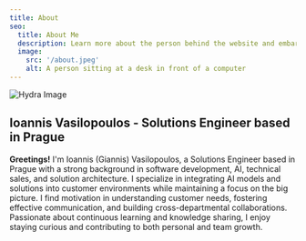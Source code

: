 ```yaml
---
title: About
seo:
  title: About Me
  description: Learn more about the person behind the website and embark on a journey of inspiration and shared experiences.
  image:
    src: '/about.jpeg'
    alt: A person sitting at a desk in front of a computer
---
```


![Hydra Image](/Hydra.jpg)

## Ioannis Vasilopoulos - Solutions Engineer based in Prague

**Greetings!** I'm Ioannis (Giannis) Vasilopoulos, a Solutions Engineer based in Prague with a strong background in software development, AI, technical sales, and solution architecture. I specialize in integrating AI models and solutions into customer environments while maintaining a focus on the big picture. I find motivation in understanding customer needs, fostering effective communication, and building cross-departmental collaborations. Passionate about continuous learning and knowledge sharing, I enjoy staying curious and contributing to both personal and team growth.